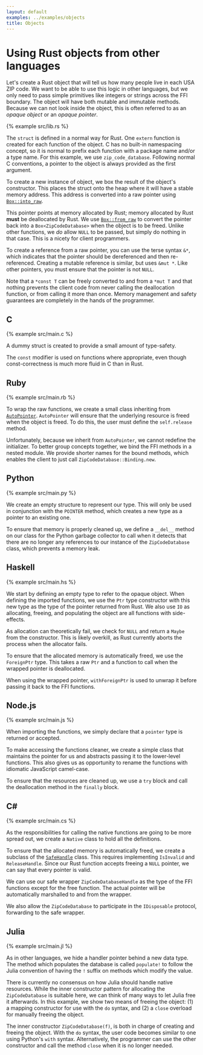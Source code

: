 ```yaml
---
layout: default
examples: ../examples/objects
title: Objects
---
```


# Using Rust objects from other languages

Let's create a Rust object that will tell us how many people live in
each USA ZIP code. We want to be able to use this logic in other
languages, but we only need to pass simple primitives like integers or
strings across the FFI boundary. The object will have both mutable and
immutable methods. Because we can not look inside the object, this is
often referred to as an *opaque object* or an *opaque pointer*.

{% example src/lib.rs %}

The `struct` is defined in a normal way for Rust. One `extern`
function is created for each function of the object. C has no
built-in namespacing concept, so it is normal to prefix each function
with a package name and/or a type name. For this example, we use
`zip_code_database`. Following normal C conventions, a pointer to the
object is always provided as the first argument.

To create a new instance of object, we box the result of the object's
constructor. This places the struct onto the heap where it will have a
stable memory address. This address is converted into a raw pointer
using [`Box::into_raw`][into_raw].

This pointer points at memory allocated by Rust; memory allocated by
Rust **must** be deallocated by Rust. We use
[`Box::from_raw`][from_raw] to convert the pointer back into a
`Box<ZipCodeDatabase>` when the object is to be freed. Unlike other
functions, we *do* allow `NULL` to be passed, but simply do nothing
in that case. This is a nicety for client programmers.

To create a reference from a raw pointer, you can use the terse syntax
`&*`, which indicates that the pointer should be dereferenced and then
re-referenced. Creating a mutable reference is similar, but uses
`&mut *`. Like other pointers, you must ensure that the pointer is not
`NULL`.

Note that a `*const T` can be freely converted to and from a `*mut T`
and that nothing prevents the client code from never calling the
deallocation function, or from calling it more than once. Memory
management and safety guarantees are completely in the hands of the
programmer.

[into_raw]: https://doc.rust-lang.org/std/boxed/struct.Box.html#method.into_raw
[from_raw]: https://doc.rust-lang.org/std/boxed/struct.Box.html#method.from_raw

## C

{% example src/main.c %}

A dummy struct is created to provide a small amount of type-safety.

The `const` modifier is used on functions where appropriate, even
though const-correctness is much more fluid in C than in Rust.

## Ruby

{% example src/main.rb %}

To wrap the raw functions, we create a small class inheriting from
[`AutoPointer`][AutoPointer]. `AutoPointer` will ensure that the
underlying resource is freed when the object is freed. To do this, the
user must define the `self.release` method.

Unfortunately, because we inherit from `AutoPointer`, we cannot
redefine the initializer. To better group concepts together, we bind
the FFI methods in a nested module. We provide shorter names for the
bound methods, which enables the client to just call
`ZipCodeDatabase::Binding.new`.

[AutoPointer]: http://www.rubydoc.info/github/ffi/ffi/FFI/AutoPointer

## Python

{% example src/main.py %}

We create an empty structure to represent our type. This will only be
used in conjunction with the `POINTER` method, which creates a new
type as a pointer to an existing one.

To ensure that memory is properly cleaned up, we define a `__del__`
method on our class for the Python garbage collector to call when it
detects that there are no longer any references to our instance of the
`ZipCodeDatabase` class, which prevents a memory leak.


## Haskell

{% example src/main.hs %}

We start by defining an empty type to refer to the opaque object. When
defining the imported functions, we use the `Ptr` type constructor
with this new type as the type of the pointer returned from Rust. We
also use `IO` as allocating, freeing, and populating the object are
all functions with side-effects.

As allocation can theoretically fail, we check for `NULL` and return a
`Maybe` from the constructor. This is likely overkill, as Rust
currently aborts the process when the allocator fails.

To ensure that the allocated memory is automatically freed, we use the
`ForeignPtr` type. This takes a raw `Ptr` and a function to call when
the wrapped pointer is deallocated.

When using the wrapped pointer, `withForeignPtr` is used to unwrap it
before passing it back to the FFI functions.

## Node.js

{% example src/main.js %}

When importing the functions, we simply declare that a `pointer` type
is returned or accepted.

To make accessing the functions cleaner, we create a simple class that
maintains the pointer for us and abstracts passing it to the
lower-level functions. This also gives us as opportunity to rename the
functions with idiomatic JavaScript camel-case.

To ensure that the resources are cleaned up, we use a `try` block and
call the deallocation method in the `finally` block.

## C\#

{% example src/main.cs %}

As the responsibilities for calling the native functions are going to
be more spread out, we create a `Native` class to hold all the
definitions.

To ensure that the allocated memory is automatically freed, we create
a subclass of the [`SafeHandle`][SafeHandle] class. This requires
implementing `IsInvalid` and `ReleaseHandle`. Since our Rust function
accepts freeing a `NULL` pointer, we can say that every pointer is
valid.

We can use our safe wrapper `ZipCodeDatabaseHandle` as the type of the
FFI functions except for the free function. The actual pointer will be
automatically marshalled to and from the wrapper.

We also allow the `ZipCodeDatabase` to participate in the
`IDisposable` protocol, forwarding to the safe wrapper.

[SafeHandle]: https://msdn.microsoft.com/en-us/library/system.runtime.interopservices.safehandle(v=vs.110).aspx

## Julia

{% example src/main.jl %}

As in other languages, we hide a handler pointer behind a new data type. The method which populates the database is called `populate!` to follow the Julia convention of having the `!` suffix on methods which modify the value.

There is currently no consensus on how Julia should handle native 
resources. While the inner constructor pattern for allocating the 
`ZipCodeDatabase` is suitable here, we can think of many ways to let
Julia free it afterwards. In this example, we show two means of freeing 
the object: (1) a mapping constructor for use with the `do` syntax, and
(2) a `close` overload for manually freeing the object.

The inner constructor `ZipCodeDatabase(f)`, is both in charge of
creating and freeing the object. With the `do` syntax, the user code
becomes similar to one using Python's `with` syntax. Alternatively,
the programmer can use the other constructor and call the method
`close` when it is no longer needed.
